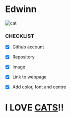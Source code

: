 # Edwinn

![cat](https://i.pinimg.com/474x/65/11/b7/6511b73fd51f054d5daa2720dbaf38a8--ugly-dogs-pet-pictures.jpg)
  
### CHECKLIST

- [x] Github account

- [x] Repository 

- [x] Image
  
- [x] Link to webpage

- [x] Add color, font and centre

# I LOVE [CATS](https://edwinnwong.github.io/Max/)!!

  
